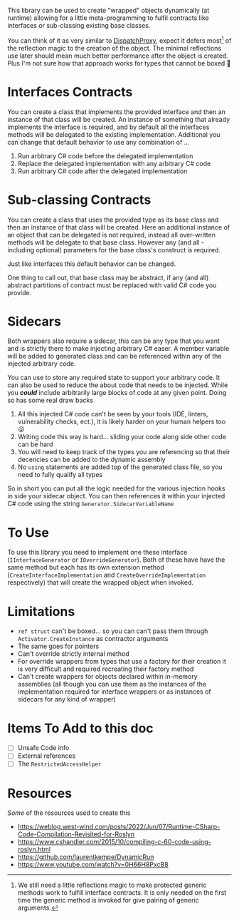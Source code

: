 This library can be used to create "wrapped" objects dynamically (at runtime) allowing for a little meta-programming to fulfil contracts like
interfaces or sub-classing existing base classes.

You can think of it as very similar to [DispatchProxy](https://learn.microsoft.com/en-us/dotnet/api/system.reflection.dispatchproxy), expect it defers most[^1] of the reflection magic to the creation of the object.  The minimal reflections use later should mean much better performance after the object is created.  Plus I'm not sure how that approach works for types that cannot be boxed 🤷

[^1]: We still need a little reflections magic to make protected generic methods work to fulfill interface contracts.  It is only needed on the first time the generic method is invoked for give pairing of generic arguments.

# Interfaces Contracts

You can create a class that implements the provided interface and then an instance of that class will be created.  An instance of something that
already implements the interface is required, and by default all the interfaces methods will be delegated to the existing implementation.
Additional you can change that default behavior to use any combination of ...
1. Run arbitrary C# code before the delegated implementation
1. Replace the delegated implementation with any arbitrary C# code
1. Run arbitrary C# code after the delegated implementation

# Sub-classing Contracts

You can create a class that uses the provided type as its base class and then an instance of that class will be created.  Here an additional instance
of an object that can be delegated is not required, instead all over-written methods will be delegate to that base class.  However any (and all -
including optional) parameters for the base class's construct is required.

Just like interfaces this default behavior can be changed.

One thing to call out, that base class may be abstract, if any (and all) abstract partitions of contract must be replaced with valid C# code you
provide.

# Sidecars

Both wrappers also require a sidecar, this can be any type that you want and is strictly there to make injecting arbitrary C# easer.  A member
variable will be added to generated class and can be referenced within any of the injected arbitrary code.

You can use to store any required state to support your arbitrary code.  It can also be used to reduce the about code that needs to be injected.
While you **_could_** include arbitrarily large blocks of code at any given point.  Doing so has some real draw backs
1. All this injected C# code can't be seen by your tools (IDE, linters, vulnerability checks, ect.), it is likely harder on your human helpers too 😜
1. Writing code this way is hard... sliding your code along side other code can be hard
1. You will need to keep track of the types you are referencing so that their decencies can be added to the dynamic assembly
1. No `using` statements are added top of the generated class file, so you need to fully qualify all types

So in short you can put all the logic needed for the various injection hooks in side your sidecar object.  You can then references it within your
injected C# code using the string `Generator.SidecarVariableName` 

# To Use

To use this library you need to implement one these interface (`IInterfaceGenerator` or `IOverrideGenerator`).  Both of these have have the same method
but each has its own extension method (`CreateInterfaceImplementation` and `CreateOverrideImplementation` respectively) that will create the wrapped
object when invoked.

# Limitations
- `ref struct` can't be boxed... so you can can't pass them through `Activator.CreateInstance` as contractor arguments
- The same goes for pointers
- Can't override strictly internal method
- For override wrappers from types that use a factory for their creation it is very difficult and required recreating their factory method
- Can't create wrappers for objects declared within in-memory assemblies (all though you can use them as the instances of the implementation required for interface wrappers or as instances of sidecars for any kind of wrapper)

# Items To Add to this doc
- [ ] Unsafe Code info
- [ ] External references
- [ ] The `RestrictedAccessHelper`

# Resources

_Some_ of the resources used to create this
- https://weblog.west-wind.com/posts/2022/Jun/07/Runtime-CSharp-Code-Compilation-Revisited-for-Roslyn
- https://www.cshandler.com/2015/10/compiling-c-60-code-using-roslyn.html
- https://github.com/laurentkempe/DynamicRun
- https://www.youtube.com/watch?v=0H66H8PxcB8